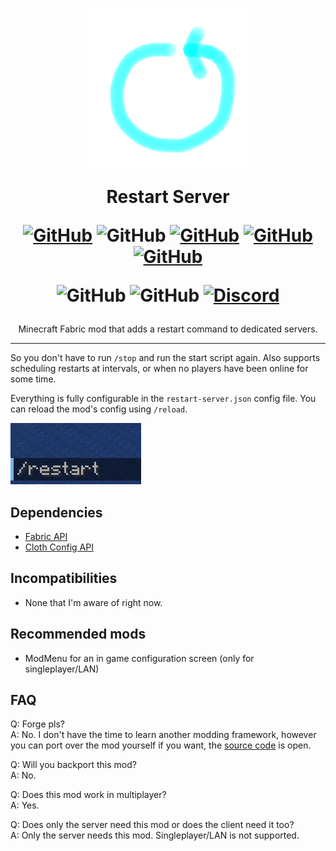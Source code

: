 <h1 align="center">
<img src="./src/main/resources/assets/restart-server/icon.png" width="256px" align="center">

Restart Server

[![GitHub](https://img.shields.io/github/license/steveplays28/restart-server)](https://github.com/steveplays28/restart-server/blob/main/LICENSE)
![GitHub](https://img.shields.io/github/repo-size/steveplays28/restart-server)
[![GitHub](https://img.shields.io/github/forks/steveplays28/restart-server)](https://github.com/steveplays28/restart-server/network/members)
[![GitHub](https://img.shields.io/github/issues/steveplays28/restart-server)](https://github.com/steveplays28/restart-server/issues)
[![GitHub](https://img.shields.io/github/issues-pr/steveplays28/restart-server)](https://github.com/steveplays28/restart-server/pulls)

![GitHub](https://img.shields.io/badge/environment-server-4caf50?style=flat-square)
![GitHub](https://img.shields.io/badge/mod%20loader-fabric-d64541?style=flat-square)
[![Discord](https://img.shields.io/discord/746681304111906867?label=chat%20on%20Discord%20%7C%20Steve%27s%20underwater%20paradise)](https://discord.gg/KbWxgGg)
</h1>

<p align="center">
Minecraft Fabric mod that adds a restart command to dedicated servers.
</p>

---
So you don't have to run `/stop` and run the start script again. Also supports scheduling restarts at intervals, or when no players have been online for some time.  

Everything is fully configurable in the `restart-server.json` config file. You can reload the mod's config using `/reload`.

![Command preview](command_preview.png)

## Dependencies
- [Fabric API](https://modrinth.com/mod/fabric-api)
- [Cloth Config API](https://modrinth.com/mod/cloth-config)

## Incompatibilities
- None that I'm aware of right now.

## Recommended mods
- ModMenu for an in game configuration screen (only for singleplayer/LAN)

## FAQ
Q: Forge pls?  
A: No. I don't have the time to learn another modding framework, however you can port over the mod yourself if you want, the [source code](https://github.com/steveplays28/restart-server) is open.

Q: Will you backport this mod?  
A: No.

Q: Does this mod work in multiplayer?  
A: Yes.

Q: Does only the server need this mod or does the client need it too?  
A: Only the server needs this mod. Singleplayer/LAN is not supported.
